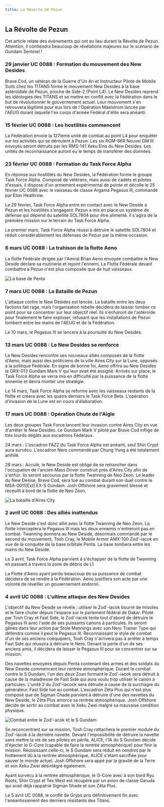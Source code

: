 ```yaml
---
title: La Révolte de Pezun
---
```


La Révolte de Pezun
-------------------


Cet article relate des évènements qui ont eu lieu durant la Révolte de Pezun. Attention, il contiendra beaucoup de révélations majeures sur le scénario de Gundam Sentinel !


### 29 janvier UC 0088 : Formation du mouvement des New Desides


Brave Cod, un vétéran de la Guerre d'Un An et Instructeur Pilote de Mobile Suits chez les TITANS forme le mouvement New Desides à la base astéroïdale de Pezun, proche de Side-2 (Point L4). Le New Desides reprend les idéologies des TITANS et se mettre en conflit avec la Fédération dans le but de révolutionner le gouvernement actuel. Leur mouvement s'en retrouvera légitimé pour eux lors de l'Opération Maelstrom lancée par l'AEUG durant laquelle l'ex corps d'armée Fédéral d'élite sera anéanti.


### 15 février UC 0088 : Les hostilités commencent


La Fédération envoie la 127ième unité de combat au point L4 pour enquêter sur les activités qui se déroulent à Pezun. Les six RGM-86R Nouvel GM III envoyés seront détruits par les RMS-141 Xeku Eins du New Desides. Les unités de reconnaissance auront eu le temps de transférer des données.


### 23 février UC 0088 : Formation du Task Force Alpha


En réponse aux hostilités du New Desides, la Fédération forme le groupe Task Force Alpha. Composé de vétérans, mais aussi de cadets et pilotes d'essais, il dispose d'un armement expérimental de pointe et décolle le 25 février UC 0088 avec le vaisseau de classe Argama Pegasus III, commandé par Eton Heathrow.


Le 29 février, Task Force Alpha entre en contact avec le New Deside à Pezun et les hostilités s'engagent. Pezun a mis en place un système de défense qui dépend du satellite SOL7804 pour être alimenté. Il s'agira de la première mission sur le terrain du Task Force Alpha.


Le premier mars, Task Force Alpha réussi à détruire le satellite SOL7804 et réduit considérablement les défenses de Pezun par la même occasion.


### 6 mars UC 0088 : La trahison de la flotte Aeno


La flotte Fédérale dirigée par l'Amiral Brian Aeno envoyée combattre le New Deside déclare sa mutinerie et rejoint l'ennemi. La Flotte Fédérale devant combattre à Pezun n'est plus composée que de huit vaisseaux.


![La base de Penta](/images/mini/images-stories-saga-sentinel-chrono-_tb_x150_penta.jpg)


### 7 mars UC 0088 : La Bataille de Pezun


L'attaque contre le New Desides est lancée. La bataille entre les deux factions fait rage, mais l'organisation rebelle décidera de laisser tomber ce point pour se concentrer sur leur objectif réel. Ils s'enfuiront de l'astéroïde pour finalement le faire exploser, refusant que les installations de Pezun tombent entre les mains de l'AEUG et de la Fédération.


Le 10 mars, le Pegasus III se lancera à la poursuite du New Desides.


### 13 mars UC 0088 : Le New Desides se renforce


Le New Desides rencontre ses nouveaux alliés composés de la flotte d'Aeno, mais aussi des politiciens de la ville Aires City sur la Lune, opposés à la politique Fédérale. En signe de bonne foi, Aeno offrira au New Desides le ORX-013 Gundam Mark V qui leur avait été assigné. Arrivés sur place, le Task Force Alpha se verra mis en difficulté par la puissance de la flotte ennemie et devra monter une stratégie.


Le 14 mars, Task Force Alpha se reforme avec les vaisseaux restants de la flotte et créera avec les quatre derniers le Task Force Beta. L'opération d'invasion de la Lune est en cours d'élaboration.


### 17 mars UC 0088 : Opération Chute de l'Aigle


Les deux groupes Task Force lancent leur invasion contre Aires City en vue d'arrêter le New Desides. Le Gundam Mark V piloté par Brave Cod inflige de très lourds dégâts aux escadrons Fédéraux.


24 mars : L'escadron FAZZ du Task Force Alpha est anéanti, seul Shin Crypt aura survécu. L'escadron Nero commandé par Chung Yung a été totalement anihilé.


28 mars : Acculé, le New Deside est obligé de se retrancher dans l'occupation de l'ancien Mass Driver construit près d'Aires City afin de s'enfuir. Ils seront secourus par la flotte Twanning de Neo Zeon. Le leader du New Desise, Brave Cod, sera tué au combat durant son duel contre le MSA-0011[Ext] EX-S Gundam. Josh Offshore sera gravement blessé et receuilli à bord de la flotte de Neo Zeon.


![La bataille d'Aires City](/images/mini/images-stories-saga-sentinel-chrono-_tb_x150_aires.jpg)


### 2 avril UC 0088 : Des alliés inattendus


Le New Deside s'est donc allié avec la flotte Twanning de Neo Zeon. La flotte interceptera le Pegasus III mais les deux ennemis n'entreront pas en combat. Twanning donnera au New Deside, désormais commandé par le second du mouvement, Tosh Cray, le Mobile Armor AMX-100 Zod'-iacok en vue de la conquête de la base orbitale Penta. La base tombera entre les mains du New Deside.


Le 3 avril, Task Force Alpha parvient à s'échapper de la flotte de Twanning en passant à travers la zone de débris de L1


La Flotte d'Aeno ayant perdu beaucoup de sa puissance de combat décidera de se rendre à la Fédération. Aeno justifiera son acte par une volonté de réveiller un gouvernement endormi.


### 4 avril UC 0088 : L'ultime attaque des New Desides


L'objectif du New Deside se révèle : utiliser le Zod'-iacok bourré de missiles et le faire chuter depuis l'espace sur le parlement fédéral de Dakar. Piloté par Tosh Cray et Fast Side, le Zod'-iacok tente tout d'abord de détruire le Pegasus III avec l'aide de ses puissants canons à particules. Ils seront gênés dans leur action par Stole Mannings avec son Nero Trainer Type qui défendra comme il peut le Pegasus III. Reconnaissant le style de combat d'un de ses anciens coéquipiers, Tosh Cray n'arrivera pas à arrêter à temps Fast Side qui réussira à détruire le Nero. Devant la perte d'un de ses anciens amis, il décidera de laisser le Pegasus III pour se concentrer sur sa mission.


Des navettes envoyées depuis Penta contenant des armes et des soldats du New Deside commencent leur rentrée atmosphérique. Durant le combat contre le S Gundam, l'un des deux Zoan formant le Zod'-iacok sera détruit à cause de la maladresse de Fast Side qui aura voulu trop utiliser le canon à particules. L'unité 2 du Zod'-iacock sera détruite à cause de la surchagre du générateur, Fast Side tué au combat. L'escadron Zêta Plus qui n'est plus composé que de Sigman Chade parvient à détruire d'une des navettes du New Deside, le Zêta Plus amorce sa rentrée atmosphérique. Josh Offshore décide de sortir au combat avec le Xeku Zwei malgré sa mauvaise condition physique.


![Combat entre le Zod'-acok et le S Gundam](/images/mini/images-stories-saga-sentinel-chrono-_tb_x150_zodiacok.jpg)


Se reconcentrant sur sa mission, Tosh Cray rattachera le premier module du Zod'-iacok à la dernière navette. Devant l'impossibilité de détruire la navette sans mettre la vie de ses pilotes en périle, ALICE, l'IA du S Gundam décide d'éjecter le G-Core (capable de faire la rentrée atmosphérique) pour finir la mission. Réussissant celle-ci, le S Gundam sera réduit en cendres par le frottement dû à la rentrée atmosphérique, ALICE s'étant sacrifiée pour sauver le monde actuel. Josh Offshore sera appé par la gravité de la Terre et son Xeku Zwei désintégré également.


Ayant survécu à la rentrée atmosphérique, le G-Core avec à son bord Ryu Roots, Shin Crypt et Tex West est récupéré par un avion de classe Garuda qui avait déjà rappatrié Sigman Shade et son Zêta Plus.


Le 5 avril UC 0088, le conflit de Gryps pris définitivement fin avec l'anéantissement des derniers résistants des Titans.

